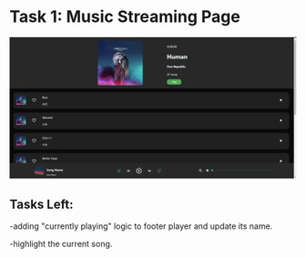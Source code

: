 # Task 1: Music Streaming Page

<img src = "https://github.com/SarthakJha/IECSE-Web-Summer-21/blob/d48121deee02959a178a2c72f2930d92a6d66e07/music_streaming/Screenshot1.png"/>

## Tasks Left: 

-adding "currently playing" logic to footer player and update its name.

-highlight the current song.
